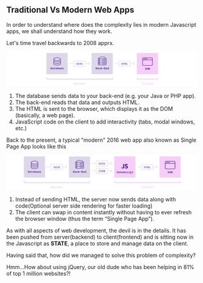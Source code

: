 Traditional Vs Modern Web Apps
------------------------------

In order to understand where does the complexity lies in modern Javascript apps, we shall understand how they work.

Let's time travel backwards to 2008 apprx.

![alt text](./Assets/TraditionalWebApp.png "TraditionalWebApp")

1. The database sends data to your back-end (e.g. your Java or PHP app).
2. The back-end reads that data and outputs HTML.
3. The HTML is sent to the browser, which displays it as the DOM (basically, a web page).
4. JavaScript code on the client to add interactivity (tabs, modal windows, etc.)

Back to the present, a typical "modern" 2016 web app also known as Single Page App looks like this

![alt text](./Assets/ModernWebApp.png "ModernWebApp")

1. Instead of sending HTML, the server now sends data along with code(Optional server side rendering for faster loading)
2. The client can swap in content instantly without having to ever refresh the browser window (thus the term “Single Page App”).

As with all aspects of web development, the devil is in the details. It has been pushed from server(backend) to client(frontend) and is sitting now in the Javascript as **STATE**, a place to store and manage data on the client.

Having said that, how did we managed to solve this problem of complexity?

Hmm...How about using jQuery, our old dude who has been helping in 81% of top 1 million websites?!